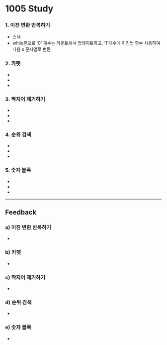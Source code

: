 1005 Study
===========
### 1. 이진 변환 반복하기
- 스택
 - while문으로 '0' 개수는 카운트해서 업데이트하고, '1'개수에 이진법 함수 사용하여 다음 s 문자열로 변환
### 2. 카펫
- 
 -  
 - 
### 3. 짝지어 제거하기
- 
 - 
 - 
### 4. 순위 검색
- 
 - 
 - 

### 5. 숫자 블록
- 
 - 
 -
***
Feedback
------------
### a) 이진 변환 반복하기
- 
### b) 카펫
- 
### c) 짝지어 제거하기
- 
### d) 순위 검색
- 
### e) 숫자 블록
- 
